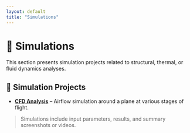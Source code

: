```yaml
---
layout: default
title: "Simulations"
---
```


# 🌊 Simulations

This section presents simulation projects related to structural, thermal, or fluid dynamics analyses.

## 🧪 Simulation Projects

- **[CFD Analysis](simulations/cfd-project-name)** – Airflow simulation around a plane at various stages of flight.

> Simulations include input parameters, results, and summary screenshots or videos.
